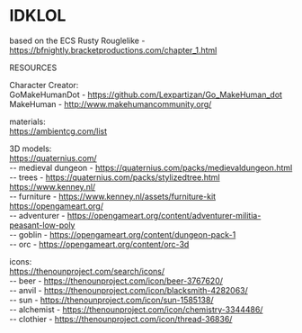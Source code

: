 # IDKLOL  
based on the ECS Rusty Rouglelike - https://bfnightly.bracketproductions.com/chapter_1.html  
  
RESOURCES  
  
Character Creator:  
GoMakeHumanDot - https://github.com/Lexpartizan/Go_MakeHuman_dot  
MakeHuman - http://www.makehumancommunity.org/  
  
materials:  
https://ambientcg.com/list 
  
3D models:  
https://quaternius.com/  
-- medieval dungeon - https://quaternius.com/packs/medievaldungeon.html  
-- trees - https://quaternius.com/packs/stylizedtree.html  
https://www.kenney.nl/  
-- furniture - https://www.kenney.nl/assets/furniture-kit  
https://opengameart.org/  
-- adventurer - https://opengameart.org/content/adventurer-militia-peasant-low-poly  
-- goblin - https://opengameart.org/content/dungeon-pack-1  
-- orc - https://opengameart.org/content/orc-3d  
  
icons:  
https://thenounproject.com/search/icons/  
-- beer - https://thenounproject.com/icon/beer-3767620/  
-- anvil - https://thenounproject.com/icon/blacksmith-4282063/  
-- sun - https://thenounproject.com/icon/sun-1585138/  
-- alchemist - https://thenounproject.com/icon/chemistry-3344486/  
-- clothier - https://thenounproject.com/icon/thread-36836/

